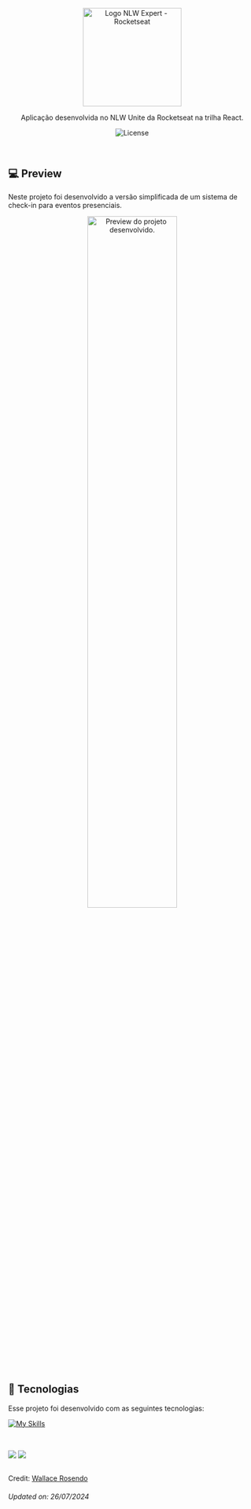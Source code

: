 <p align="center">
  <img alt="Logo NLW Expert - Rocketseat" src="https://raw.githubusercontent.com/rocketseat-education/nlw-unite-html-css-js/5d2030b901e757353f1548c293fb43930e7026d7/.github/logo.png" width="200px" />
</p>

<p align="center">
Aplicação desenvolvida no NLW Unite da Rocketseat na trilha React.
</p>

<p align="center">
  <img alt="License" src="https://img.shields.io/static/v1?label=license&message=MIT&color=F48F56&labelColor=00292E">
</p>

<br>

## 💻 Preview

Neste projeto foi desenvolvido a versão simplificada de um sistema de check-in para eventos presenciais.

<p align="center">
  <img alt="Preview do projeto desenvolvido." src="https://raw.githubusercontent.com/rocketseat-education/nlw-unite-html-css-js/5d2030b901e757353f1548c293fb43930e7026d7/.github/preview.png" width="60%">
</p>


## 🚀 Tecnologias

Esse projeto foi desenvolvido com as seguintes tecnologias:

[![My Skills](https://skillicons.dev/icons?i=html,css,js,ts,react,vite)](https://skillicons.dev)

##
<br> 
<div> 
  <a href="https://www.linkedin.com/in/wallacerosendo/" target="_blank"><img src="https://img.shields.io/badge/-LinkedIn-%230077B5?style=for-the-badge&logo=linkedin&logoColor=white" target="_blank"></a>
  <a href = "mailto:wallace.silva37@fatec.sp.gov.br"><img src="https://img.shields.io/badge/-Gmail-%23333?style=for-the-badge&logo=gmail&logoColor=white" target="_blank"></a>
</div>

##

Credit: [Wallace Rosendo](https://github.com/WallaceRosendo)

<h6>Updated on: 26/07/2024</h6>
